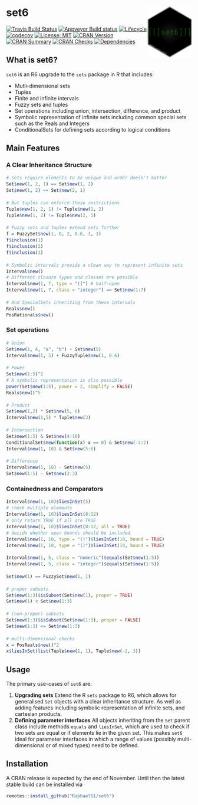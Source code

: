 # set6 <img src="man/figures/logo.png" align="right" alt="" width="120" />

[![Travis Build Status](https://travis-ci.com/RaphaelS1/set6.svg?branch=master)](https://travis-ci.com/RaphaelS1/set6)
[![Appveyor Build status](https://ci.appveyor.com/api/projects/status/ueqvqs5n38tcs3r8?svg=true)](https://ci.appveyor.com/project/RaphaelS1/set6)
[![Lifecycle](https://img.shields.io/badge/lifecycle-experimental-orange.svg)](https://img.shields.io/badge/lifecycle-experimental-orange.svg)
[![codecov](https://codecov.io/gh/RaphaelS1/set6/branch/master/graph/badge.svg)](https://codecov.io/gh/RaphaelS1/set6/branch/master/graph/badge.svg)
[![License: MIT](https://img.shields.io/badge/License-MIT-yellow.svg)](https://opensource.org/licenses/MIT)
[![CRAN Version](http://www.r-pkg.org/badges/version-ago/set6)](http://www.r-pkg.org/badges/version/set6)
[![CRAN Summary](http://cranlogs.r-pkg.org/badges/grand-total/set6)](http://cranlogs.r-pkg.org/badges/grand-total/set6)
[![CRAN Checks](https://cranchecks.info/badges/summary/set6)](https://cran.r-project.org/web/checks/check_results_set6.html)
[![Dependencies](https://tinyverse.netlify.com/badge/set6)](https://CRAN.R-project.org/package=set6)

## What is set6?

`set6` is an R6 upgrade to the `sets` package in R that includes:
* Mutli-dimensional sets
* Tuples
* Finite and infinite intervals
* Fuzzy sets and tuples
* Set operations including union, intersection, difference, and product
* Symbolic representation of infinite sets including common special sets such as the Reals and Integers
* ConditionalSets for defining sets according to logical conditions

## Main Features

### A Clear Inheritance Structure

```R
# Sets require elements to be unique and order doesn't matter
Set$new(1, 2, 1) == Set$new(1, 2)
Set$new(1, 2) == Set$new(2, 1)

# But tuples can enforce these restrictions
Tuple$new(1, 2, 1) != Tuple$new(1, 2)
Tuple$new(1, 2) != Tuple$new(2, 1)

# Fuzzy sets and tuples extend sets further
f = FuzzySet$new(1, 0, 2, 0.6, 3, 1)
f$inclusion(1)
f$inclusion(2)
f$inclusion(3)

# Symbolic intervals provide a clean way to represent infinite sets
Interval$new()
# Different closure types and classes are possible
Interval$new(1, 7, type = "(]") # half-open
Interval$new(1, 7, class = "integer") == Set$new(1:7)

# And SpecialSets inheriting from these intervals
Reals$new()
PosRationals$new()
```

### Set operations
```R
# Union
Set$new(1, 4, "a", "b") + Set$new(5)
Interval$new(1, 5) + FuzzyTuple$new(1, 0.6)

# Power
Set$new(1:5)^2
# A symbolic representation is also possible
power(Set$new(1:5), power = 2, simplify = FALSE)
Reals$new()^5

# Product
Set$new(1,2) * Set$new(5, 6)
Interval$new(1,5) * Tuple$new(3)

# Intersection
Set$new(1:5) & Set$new(4:10)
ConditionalSet$new(function(x) x == 0) & Set$new(-2:2)
Interval$new(1, 10) & Set$new(5:6)

# Difference
Interval$new(1, 10) - Set$new(5)
Set$new(1:5) - Set$new(2:3)
```

### Containedness and Comparators
```R
Interval$new(1, 10)$liesInSet(5)
# check multiple elements
Interval$new(1, 10)$liesInSet(8:12)
# only return TRUE if all are TRUE
Interval$new(1, 10)$liesInSet(8:12, all = TRUE)
# decide whether open bounds should be included
Interval$new(1, 10, type = "()")$liesInSet(10, bound = TRUE)
Interval$new(1, 10, type = "()")$liesInSet(10, bound = TRUE)

Interval$new(1, 5, class = "numeric")$equals(Set$new(1:5))
Interval$new(1, 5, class = "integer")$equals(Set$new(1:5))

Set$new(1) == FuzzySet$new(1, 1)

# proper subsets
Set$new(1:3)$isSubset(Set$new(1), proper = TRUE)
Set$new(1) < Set$new(1:3)

# (non-proper) subsets
Set$new(1:3)$isSubset(Set$new(1:3), proper = FALSE)
Set$new(1:3) <= Set$new(1:3)

# multi-dimensional checks
x = PosReals$new()^2
x$liesInSet(list(Tuple$new(1, 1), Tuple$new(-2, 3))
```

## Usage

The primary use-cases of `set6` are:

1. **Upgrading sets** Extend the R `sets` package to R6, which allows for generalised `Set` objects with a clear inheritance structure. As well as adding features including symbolic representation of infinite sets, and cartesian products.
2. **Defining parameter interfaces** All objects inheriting from the `Set` parent class include methods `equals` and `liesInSet`, which are used to check if two sets are equal or if elements lie in the given set. This makes `set6` ideal for parameter interfaces in which a range of values (possibly multi-dimensional or of mixed types) need to be defined.

## Installation

A CRAN release is expected by the end of November. Until then the latest stable build can be installed via

```R
remotes::install_github("RaphaelS1/set6")
```
